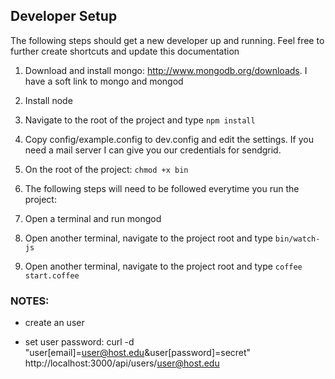 

Developer Setup
---------------
The following steps should get a new developer up and running.  Feel free to further create shortcuts and update this documentation


1.  Download and install mongo:  http://www.mongodb.org/downloads.  I have a soft link to mongo and mongod

2.  Install node

3.  Navigate to the root of the project and type `npm install`

4.  Copy config/example.config to dev.config and edit the settings.  If you need a mail server I can give you our credentials for sendgrid.

5.  On the root of the project:  `chmod +x bin`

6.  The following steps will need to be followed everytime you run the project:

7.  Open a terminal and run mongod

8.  Open another terminal, navigate to the project root and type `bin/watch-js`

9.  Open another terminal, navigate to the project root and type `coffee start.coffee`


### NOTES:

- create an user

- set user password: curl -d "user[email]=user@host.edu&user[password]=secret" http://localhost:3000/api/users/user@host.edu

